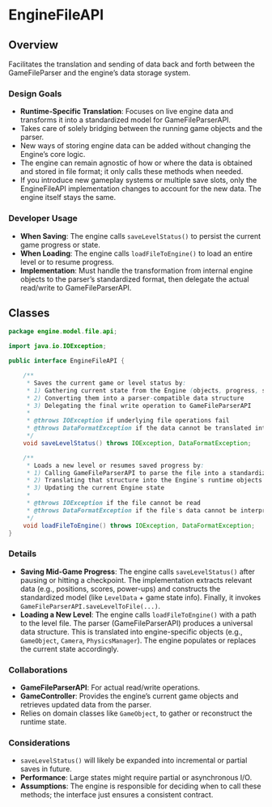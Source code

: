 # EngineFileAPI

## Overview
Facilitates the translation and sending of data back and forth between the GameFileParser and the engine’s data storage system.

### Design Goals
- **Runtime-Specific Translation**: Focuses on live engine data and transforms it into a standardized model for GameFileParserAPI.
- Takes care of solely bridging between the running game objects and the parser.
- New ways of storing engine data can be added without changing the Engine’s core logic.
- The engine can remain agnostic of how or where the data is obtained and stored in file format; it only calls these methods when needed.
- If you introduce new gameplay systems or multiple save slots, only the EngineFileAPI implementation changes to account for the new data. The engine itself stays the same.

### Developer Usage
- **When Saving**: The engine calls `saveLevelStatus()` to persist the current game progress or state.
- **When Loading**: The engine calls `loadFileToEngine()` to load an entire level or to resume progress.
- **Implementation**: Must handle the transformation from internal engine objects to the parser’s standardized format, then delegate the actual read/write to GameFileParserAPI.

## Classes

```java
package engine.model.file.api;

import java.io.IOException;

public interface EngineFileAPI {

    /**
     * Saves the current game or level status by:
     * 1) Gathering current state from the Engine (objects, progress, scores)
     * 2) Converting them into a parser-compatible data structure
     * 3) Delegating the final write operation to GameFileParserAPI
     *
     * @throws IOException if underlying file operations fail
     * @throws DataFormatException if the data cannot be translated into the parser's model
     */
    void saveLevelStatus() throws IOException, DataFormatException;

    /**
     * Loads a new level or resumes saved progress by:
     * 1) Calling GameFileParserAPI to parse the file into a standardized data structure
     * 2) Translating that structure into the Engine’s runtime objects
     * 3) Updating the current Engine state
     *
     * @throws IOException if the file cannot be read
     * @throws DataFormatException if the file's data cannot be interpreted into Engine objects
     */
    void loadFileToEngine() throws IOException, DataFormatException;
}
```

### Details
- **Saving Mid-Game Progress**: The engine calls `saveLevelStatus()` after pausing or hitting a checkpoint. The implementation extracts relevant data (e.g., positions, scores, power-ups) and constructs the standardized model (like `LevelData` + game state info). Finally, it invokes `GameFileParserAPI.saveLevelToFile(...)`.
- **Loading a New Level**: The engine calls `loadFileToEngine()` with a path to the level file. The parser (GameFileParserAPI) produces a universal data structure. This is translated into engine-specific objects (e.g., `GameObject`, `Camera`, `PhysicsManager`). The engine populates or replaces the current state accordingly.

### Collaborations
- **GameFileParserAPI**: For actual read/write operations.
- **GameController**: Provides the engine’s current game objects and retrieves updated data from the parser.
- Relies on domain classes like `GameObject`, to gather or reconstruct the runtime state.

### Considerations
- `saveLevelStatus()` will likely be expanded into incremental or partial saves in future.
- **Performance**: Large states might require partial or asynchronous I/O.
- **Assumptions**: The engine is responsible for deciding when to call these methods; the interface just ensures a consistent contract.